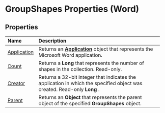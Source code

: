 
# GroupShapes Properties (Word)

## Properties



|**Name**|**Description**|
|:-----|:-----|
|[Application](49603630-7cb4-9bc6-7edd-eadeb0266af2.md)|Returns an  **[Application](d1cf6f8f-4e88-bf01-93b4-90a83f79cb44.md)** object that represents the Microsoft Word application.|
|[Count](86b5d8fd-3a6e-39b2-b764-5e67804b238d.md)|Returns a  **Long** that represents the number of shapes in the collection. Read-only.|
|[Creator](014efe80-859a-4579-380d-d82d37a58015.md)|Returns a 32-bit integer that indicates the application in which the specified object was created. Read-only  **Long** .|
|[Parent](defb8545-8eb4-f445-8f29-7ffe9cddd2ca.md)|Returns an  **Object** that represents the parent object of the specified **GroupShapes** object.|
